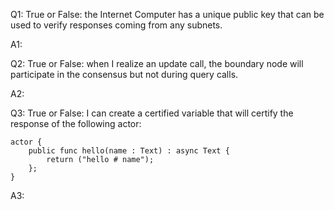 Q1: True or False: the Internet Computer has a unique public key that can be used to verify responses coming from any subnets.

A1:

Q2: True or False: when I realize an update call, the boundary node will participate in the consensus but not during query calls.

A2:

Q3: True or False: I can create a certified variable that will certify the response of the following actor:

```
actor {
    public func hello(name : Text) : async Text {
        return ("hello # name");
    };
}
```

A3:
